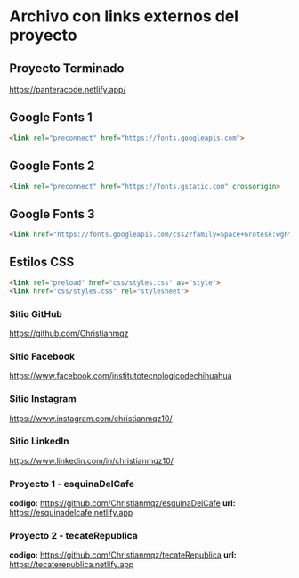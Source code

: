 # Archivo con links externos del proyecto

## Proyecto Terminado
https://panteracode.netlify.app/

## Google Fonts 1
```html
<link rel="preconnect" href="https://fonts.googleapis.com"> 
```

## Google Fonts 2
```html
<link rel="preconnect" href="https://fonts.gstatic.com" crossorigin> 
```

## Google Fonts 3
```html
<link href="https://fonts.googleapis.com/css2?family=Space+Grotesk:wght@500;700&display=swap" rel="stylesheet"> 
```

## Estilos CSS
```html
<link rel="preload" href="css/styles.css" as="style">
<link href="css/styles.css" rel="stylesheet">
```

### Sitio GitHub
https://github.com/Christianmqz

### Sitio Facebook
https://www.facebook.com/institutotecnologicodechihuahua

### Sitio Instagram
https://www.instagram.com/christianmqz10/

### Sitio LinkedIn
https://www.linkedin.com/in/christianmqz10/

### Proyecto 1 - esquinaDelCafe
**codigo:** https://github.com/Christianmqz/esquinaDelCafe
**url:** https://esquinadelcafe.netlify.app

### Proyecto 2 - tecateRepublica
**codigo:** https://github.com/Christianmqz/tecateRepublica
**url:** https://tecaterepublica.netlify.app
